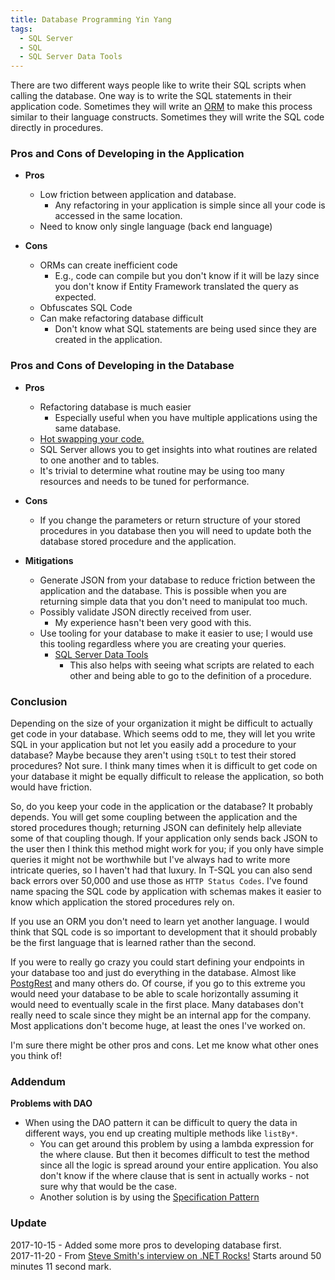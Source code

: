 ```yaml
---
title: Database Programming Yin Yang
tags:
  - SQL Server
  - SQL
  - SQL Server Data Tools
---
```


There are two different ways people like to write their SQL scripts when calling
the database. One way is to write the SQL statements in their application code.
Sometimes they will write an
[ORM](https://en.wikipedia.org/wiki/Object-relational_mapping) to make this
process similar to their language constructs. Sometimes they will write the SQL
code directly in procedures.

### Pros and Cons of Developing in the Application

- **Pros**
    - Low friction between application and database.
        - Any refactoring in your application is simple since all your code is
          accessed in the same location.
    - Need to know only single language (back end language)

- **Cons**
    - ORMs can create inefficient code
        - E.g., code can compile but you don't know if it will be lazy since you
          don't know if Entity Framework translated the query as expected.
    - Obfuscates SQL Code
    - Can make refactoring database difficult
        - Don't know what SQL statements are being used since they are created
          in the application.

### Pros and Cons of Developing in the Database

- **Pros**
    - Refactoring database is much easier
        - Especially useful when you have multiple applications using the same
          database.
    - [Hot swapping your code.](https://en.wikipedia.org/wiki/Hot_swapping)
    - SQL Server allows you to get insights into what routines are related to
      one another and to tables.
    - It's trivial to determine what routine may be using too many resources and
      needs to be tuned for performance.

- **Cons**
    - If you change the parameters or return structure of your stored procedures
      in you database then you will need to update both the database stored
      procedure and the application.

- **Mitigations**
    - Generate JSON from your database to reduce friction between the
      application and the database. This is possible when you are returning
      simple data that you don't need to manipulat too much.
    - Possibly validate JSON directly received from user.
        - My experience hasn't been very good with this.
    - Use tooling for your database to make it easier to use; I would use this
      tooling regardless where you are creating your queries.
        - [SQL Server Data
          Tools](https://docs.microsoft.com/en-us/sql/ssdt/download-sql-server-data-tools-ssdt)
            - This also helps with seeing what scripts are related to each other
              and being able to go to the definition of a procedure.

### Conclusion

Depending on the size of your organization it might be difficult to actually get
code in your database. Which seems odd to me, they will let you write SQL in
your application but not let you easily add a procedure to your database? Maybe
because they aren't using `tSQLt` to test their stored procedures? Not sure. I
think many times when it is difficult to get code on your database it might be
equally difficult to release the application, so both would have friction.

So, do you keep your code in the application or the database? It probably
depends. You will get some coupling between the application and the stored
procedures though; returning JSON can definitely help alleviate some of that
coupling though. If your application only sends back JSON to the user then I
think this method might work for you; if you only have simple queries it might
not be worthwhile but I've always had to write more intricate queries, so I
haven't had that luxury. In T-SQL you can also send back errors over 50,000 and
use those as `HTTP Status Codes`. I've found name spacing the SQL code by
application with schemas makes it easier to know which application the stored
procedures rely on.

If you use an ORM you don't need to learn yet another language. I would think
that SQL code is so important to development that it should probably be the
first language that is learned rather than the second.

If you were to really go crazy you could start defining your endpoints in your
database too and just do everything in the database. Almost like
[PostgRest](https://postgrest.com/en/v0.4/) and many others do. Of course, if
you go to this extreme you would need your database to be able to scale
horizontally assuming it would need to eventually scale in the first place. Many
databases don't really need to scale since they might be an internal app for the
company. Most applications don't become huge, at least the ones I've worked on.

I'm sure there might be other pros and cons. Let me know what other ones you
think of!

### Addendum

**Problems with DAO**

- When using the DAO pattern it can be difficult to query the data in different
  ways, you end up creating multiple methods like `listBy*`.
    - You can get around this problem by using a lambda expression for the where
      clause. But then it becomes difficult to test the method since all the
      logic is spread around your entire application. You also don't know if the
      where clause that is sent in actually works - not sure why that would be
      the case.
    - Another solution is by using the [Specification
      Pattern](https://en.wikipedia.org/wiki/Specification_pattern)

### Update

2017-10-15 - Added some more pros to developing database first.  
2017-11-20 - From [Steve Smith's interview on .NET Rocks!](https://dotnetrocks.com/?show=1494)
             Starts around 50 minutes 11 second mark.

